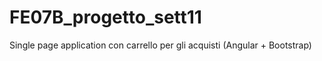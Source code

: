 # FE07B_progetto_sett11
Single page application  con carrello per gli acquisti (Angular + Bootstrap)
